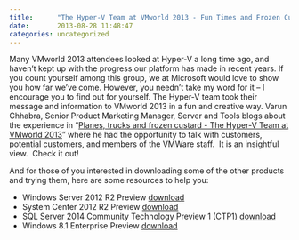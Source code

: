 ```yaml
---
title:      "The Hyper-V Team at VMworld 2013 - Fun Times and Frozen Custard"
date:       2013-08-28 11:48:47
categories: uncategorized
---
```

Many VMworld 2013 attendees looked at Hyper-V a long time ago, and haven’t kept up with the progress our platform has made in recent years. If you count yourself among this group, we at Microsoft would love to show you how far we’ve come. However, you needn’t take my word for it – I encourage you to find out for yourself. The Hyper-V team took their message and information to VMworld 2013 in a fun and creative way. Varun Chhabra, Senior Product Marketing Manager, Server and Tools blogs about the experience in “[Planes, trucks and frozen custard - The Hyper-V Team at VMworld 2013](http://blogs.technet.com/b/windowsserver/archive/2013/08/28/planes-trucks-and-frozen-custard-the-hyper-v-team-at-vmworld-2013.aspx)” where he had the opportunity to talk with customers, potential customers, and members of the VMWare staff.  It is an insightful view.  Check it out! 

And for those of you interested in downloading some of the other products and trying them, here are some resources to help you:

  * Windows Server 2012 R2 Preview [download](https://technet.microsoft.com/evalcenter/dn205286.aspx)
  * System Center 2012 R2 Preview [download](https://technet.microsoft.com/evalcenter/dn205295)
  * SQL Server 2014 Community Technology Preview 1 (CTP1) [download](https://technet.microsoft.com/evalcenter/dn205290.aspx)
  * Windows 8.1 Enterprise Preview [download](https://technet.microsoft.com/windows/hh771457.aspx?ocid=wc-blog-wfyb)


